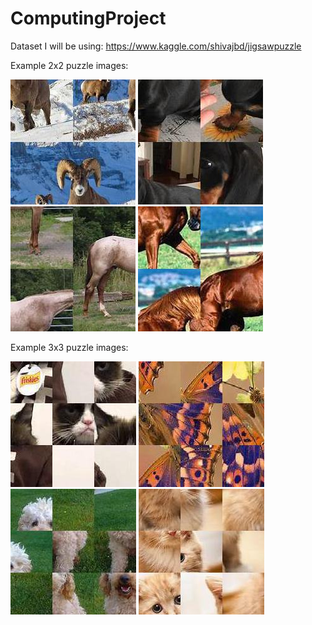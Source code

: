 # ComputingProject

Dataset I will be using: https://www.kaggle.com/shivajbd/jigsawpuzzle 

Example 2x2 puzzle images:

![alt text](https://github.com/SaraMajeed/ComputingProject/blob/main/example_images/2x2/133.jpg)
![alt text](https://github.com/SaraMajeed/ComputingProject/blob/main/example_images/2x2/19.jpg)
![alt text](https://github.com/SaraMajeed/ComputingProject/blob/main/example_images/2x2/7.jpg)
![alt text](https://github.com/SaraMajeed/ComputingProject/blob/main/example_images/2x2/161.jpg)



Example 3x3 puzzle images:


![alt text](https://github.com/SaraMajeed/ComputingProject/blob/main/example_images/3x3/3.jpg)
![alt text](https://github.com/SaraMajeed/ComputingProject/blob/main/example_images/3x3/5.jpg)
![alt text](https://github.com/SaraMajeed/ComputingProject/blob/main/example_images/3x3/13.jpg)
![alt text](https://github.com/SaraMajeed/ComputingProject/blob/main/example_images/3x3/27.jpg)
